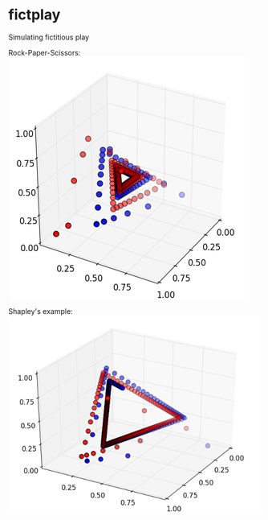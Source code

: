 fictplay
========

Simulating fictitious play

Rock-Paper-Scissors:
![Rock-Paper-Scissors](fictplay_RPS.png)

Shapley's example:
![Shapley's example](fictplay_shapley.png)
